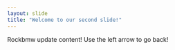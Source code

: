 ```yaml
---
layout: slide
title: "Welcome to our second slide!"
---
```

Rockbmw update content!
Use the left arrow to go back!